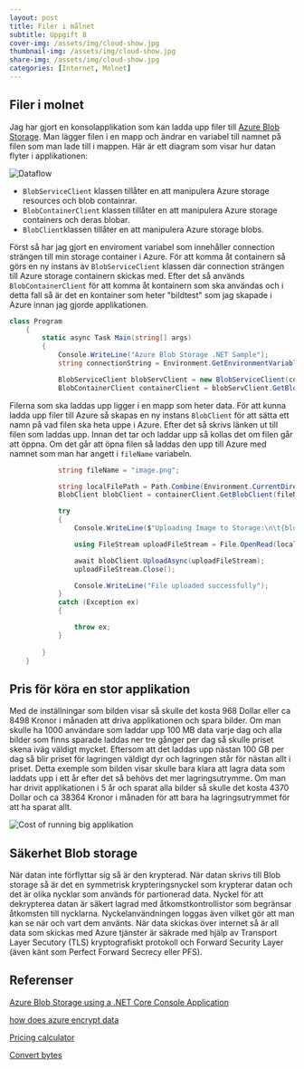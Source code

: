 ```yaml
---
layout: post
title: Filer i målnet
subtitle: Uppgift 8
cover-img: /assets/img/cloud-show.jpg
thumbnail-img: /assets/img/cloud-show.jpg
share-img: /assets/img/cloud-show.jpg
categories: [Internet, Molnet]
---
```


## Filer i molnet

Jag har gjort en konsolapplikation som kan ladda upp filer till [Azure Blob Storage](https://azure.microsoft.com/sv-se/services/storage/blobs/). Man lägger filen i en mapp och ändrar en variabel till namnet på filen som man lade till i mappen. Här är ett diagram som visar hur datan flyter i applikationen: 

![Dataflow]()


* ```BlobServiceClient``` klassen tillåter en att manipulera Azure storage resources och blob containrar.
* ```BlobContainerClient``` klassen tillåter en att manipulera Azure storage containers och deras blobar.
* ```BlobClient```klassen tillåter en att manipulera Azure storage blobs.

Först så har jag gjort en enviroment variabel som innehåller connection strängen till min storage container i Azure. För att komma åt containern så görs en ny instans av ```BlobServiceClient``` klassen där connection strängen till Azure storage containern skickas med. Efter det så används ```BlobContainerClient``` för att komma åt kontainern som ska användas och i detta fall så är det en kontainer som heter "bildtest" som jag skapade i Azure innan jag gjorde applikationen.
```c#
class Program
    {
        static async Task Main(string[] args)
        {
            Console.WriteLine("Azure Blob Storage .NET Sample");
            string connectionString = Environment.GetEnvironmentVariable("BLOBCON_STRING");

            BlobServiceClient blobServClient = new BlobServiceClient(connectionString);
            BlobContainerClient containerClient = blobServClient.GetBlobContainerClient("bildtest");
```

Filerna som ska laddas upp ligger i en mapp som heter data. För att kunna ladda upp filer till Azure så skapas en ny instans ```BlobClient``` för att sätta ett namn på vad filen ska heta uppe i Azure. Efter det så skrivs länken ut till filen som laddas upp. Innan det tar och laddar upp så kollas det om filen går att öppna. Om det går att öpna filen så laddas den upp till Azure med namnet som man har angett i ```fileName``` variabeln.
```c#
            string fileName = "image.png";

            string localFilePath = Path.Combine(Environment.CurrentDirectory, @"data\", fileName);
            BlobClient blobClient = containerClient.GetBlobClient(fileName);

            try
            {
                Console.WriteLine($"Uploading Image to Storage:\n\t{blobClient.Uri}\n");

                using FileStream uploadFileStream = File.OpenRead(localFilePath);

                await blobClient.UploadAsync(uploadFileStream);
                uploadFileStream.Close();

                Console.WriteLine("File uploaded successfully");
            }
            catch (Exception ex)
            {

                throw ex;
            }
            
        }
    }

```

## Pris för köra en stor applikation

Med de inställningar som bilden visar så skulle det kosta 968 Dollar eller ca 8498 Kronor i månaden att driva applikationen och spara bilder. Om man skulle ha 1000 användare som laddar upp 100 MB data varje dag och alla bilder som finns sparade laddas ner tre gånger per dag så skulle priset skena iväg väldigt mycket. Eftersom att det laddas upp nästan 100 GB per dag så blir priset för lagringen väldigt dyr och lagringen står för nästan allt i priset. Detta exemple som bilden visar skulle bara klara att lagra data som laddats upp i ett år efter det så behövs det mer lagringsutrymme.  Om man har drivit applikationen i 5 år och sparat alla bilder så skulle det kosta 4370 Dollar och ca 38364 Kronor i månaden för att bara ha lagringsutrymmet för att ha sparat allt.

![Cost of running big applikation]()

## Säkerhet Blob storage

När datan inte förflyttar sig så är den krypterad. När datan skrivs till Blob storage så är det en symmetrisk krypteringsnyckel som krypterar datan och det är olika nycklar som används för partionerad data. Nyckel för att dekrypterea datan är säkert lagrad med åtkomstkontrollistor som begränsar åtkomsten till nycklarna. Nyckelanvändningen loggas även vilket gör att man kan se när och vart dem använts. När data skickas över internet så är all data som skickas med Azure tjänster är säkrade med hjälp av Transport Layer Secutory (TLS) kryptografiskt protokoll och Forward Security Layer (även känt som Perfect Forward Secrecy eller PFS).


## Referenser
[Azure Blob Storage using a .NET Core Console Application](https://medium.com/@rammonzito/azure-blob-storage-using-a-net-core-console-application-106a0c2e6de5)

[how does azure encrypt data](https://cloudacademy.com/blog/how-does-azure-encrypt-data/)

[Pricing calculator](https://azure.microsoft.com/en-us/pricing/calculator/)

[Convert bytes](https://convertlive.com/u/convert/bytes/to/megabytes)
